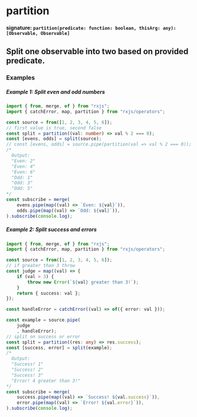 # partition

#### signature: `partition(predicate: function: boolean, thisArg: any): [Observable, Observable]`

## Split one observable into two based on provided predicate.

### Examples

##### Example 1: Split even and odd numbers

```ts
import { from, merge, of } from "rxjs";
import { catchError, map, partition } from "rxjs/operators";

const source = from([1, 2, 3, 4, 5, 6]);
// first value is true, second false
const split = partition((val: number) => val % 2 === 0);
const [evens, odds] = split(source);
// const [evens, odds] = source.pipe(partition(val => val % 2 === 0));
/*
  Output:
  "Even: 2"
  "Even: 4"
  "Even: 6"
  "Odd: 1"
  "Odd: 3"
  "Odd: 5"
*/
const subscribe = merge(
    evens.pipe(map((val) => `Even: ${val}`)),
    odds.pipe(map((val) => `Odd: ${val}`)),
).subscribe(console.log);
```

##### Example 2: Split success and errors

```ts
import { from, merge, of } from "rxjs";
import { catchError, map, partition } from "rxjs/operators";

const source = from([1, 2, 3, 4, 5, 6]);
// if greater than 3 throw
const judge = map((val) => {
    if (val > 3) {
        throw new Error(`${val} greater than 3!`);
    }
    return { success: val };
});

const handleError = catchError((val) => of({ error: val }));

const example = source.pipe(
    judge
    , handleError);
// split on success or error
const split = partition((res: any) => res.success);
const [success, error] = split(example);
/*
  Output:
  "Success! 1"
  "Success! 2"
  "Success! 3"
  "Error! 4 greater than 3!"
*/
const subscribe = merge(
    success.pipe(map((val) => `Success! ${val.success}`)),
    error.pipe(map((val) => `Error! ${val.error}`)),
).subscribe(console.log);
```
